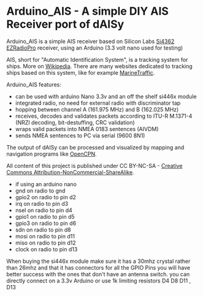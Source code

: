 Arduino_AIS - A simple DIY AIS Receiver port of dAISy
=================================

Arduino_AIS is a simple AIS receiver based on Silicon Labs [Si4362 EZRadioPro](http://www.silabs.com/products/wireless/ezradiopro/pages/si4362.aspx) receiver, using an Arduino (3.3 volt nano used for testing)

AIS, short for "Automatic Identification System", is a tracking system for ships. More on [Wikipedia](http://en.wikipedia.org/wiki/Automatic_Identification_System). There are many websites dedicated to tracking ships based on this system, like for example [MarineTraffic](http://www.marinetraffic.com/).

Arduino_AIS features:
- can be used with arduino Nano 3.3v and an off the shelf si446x module
- integrated radio, no need for external radio with discriminator tap
- hopping between channel A (161.975 MHz) and B (162.025 MHz)
- receives, decodes and validates packets according to ITU-R M.1371-4 (NRZI decoding, bit-destuffing, CRC validation) 
- wraps valid packets into NMEA 0183 sentences (AIVDM)
- sends NMEA sentences to PC via serial (9600 8N1)

The output of dAISy can be processed and visualized by mapping and navigation programs like [OpenCPN](http://opencpn.org).

All content of this project is published under CC BY-NC-SA - [Creative Commons Attribution-NonCommercial-ShareAlike](http://creativecommons.org/licenses/by-nc-sa/4.0/). 
- if using an arduino nano 
- gnd on radio to gnd
- gpio2 on radio to pin d2
- irq on radio to pin d3
- nsel on radio to pin d4
- gpio1 on radio to pin d5
- gpio3 on radio to pin d6
- sdn on radio to pin d8 
- mosi on radio to pin d11
- miso on radio to pin d12
- clock on radio to pin d13 

When buying the si446x module make sure it has a 30mhz crystal rather than 26mhz and that it has connectors for all the GPIO Pins you will have better success with the ones that don't have an antenna switch.
you can directly connect on a 3.3v Arduino or use 1k limiting resistors D4 D8 D11 , D13  
